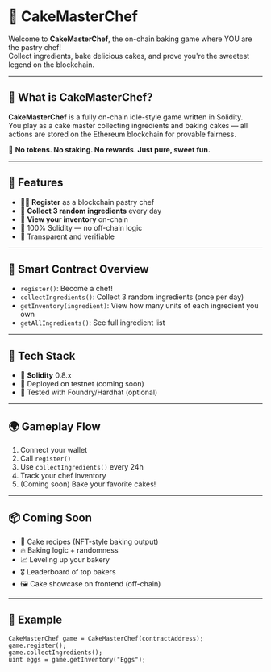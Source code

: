 # 🎂 CakeMasterChef 
 
Welcome to **CakeMasterChef**, the on-chain baking game where YOU are the pastry chef!   
Collect ingredients, bake delicious cakes, and prove you're the sweetest legend on the blockchain. 
 
--- 
   
## 🍰 What is CakeMasterChef? 

**CakeMasterChef** is a fully on-chain idle-style game written in Solidity.    
You play as a cake master collecting ingredients and baking cakes — all actions are stored on the Ethereum blockchain for provable fairness.
  
🧁 **No tokens. No staking. No rewards. Just pure, sweet fun.**  

---
  
## 🚀 Features
   
- 🧑‍🍳 **Register** as a blockchain pastry chef    
- 🛒 **Collect 3 random ingredients** every day  
- 🧺 **View your inventory** on-chain    
- 🔐 100% Solidity — no off-chain logic  
- 📜 Transparent and verifiable  
  
---
    
## 🧱 Smart Contract Overview

- `register()`: Become a chef!    
- `collectIngredients()`: Collect 3 random ingredients (once per day)  
- `getInventory(ingredient)`: View how many units of each ingredient you own  
- `getAllIngredients()`: See full ingredient list

---

## 🔧 Tech Stack

- 🧠 **Solidity** 0.8.x  
- 📄 Deployed on testnet (coming soon)  
- 🧪 Tested with Foundry/Hardhat (optional)

---

## 🌍 Gameplay Flow

1. Connect your wallet  
2. Call `register()`  
3. Use `collectIngredients()` every 24h  
4. Track your chef inventory  
5. (Coming soon) Bake your favorite cakes!

---

## 📦 Coming Soon

- 🍓 Cake recipes (NFT-style baking output)  
- 🔥 Baking logic + randomness  
- 📈 Leveling up your bakery  
- 🎖️ Leaderboard of top bakers  
- 🖼️ Cake showcase on frontend (off-chain)

---

## 🤖 Example

```solidity
CakeMasterChef game = CakeMasterChef(contractAddress);
game.register();
game.collectIngredients();
uint eggs = game.getInventory("Eggs");
